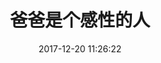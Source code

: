 ---
title: 爸爸是个感性的人
date: 2017-12-20 11:26:22
tags: [爸爸, 感性]
photos: [http://panda-images.dsphoebe.com/baba-20171220.jpg]
---